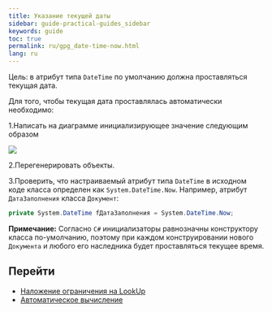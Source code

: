 ```yaml
---
title: Указание текущей даты
sidebar: guide-practical-guides_sidebar
keywords: guide
toc: true
permalink: ru/gpg_date-time-now.html
lang: ru
---
```


Цель: в атрибут типа `DateTime` по умолчанию должна проставляться текущая дата.

Для того, чтобы текущая дата проставлялась автоматически необходимо:

1.Написать на диаграмме инициализирующее значение следующим образом

![](/images/pages/guides/flexberry-aspnet/date-now.png)

2.Перегенерировать объекты.

3.Проверить, что настраиваемый атрибут типа `DateTime` в исходном коде класса определен как `System.DateTime.Now`.
Например, атрибут `ДатаЗаполнения` класса `Документ`:

```csharp
private System.DateTime fДатаЗаполнения = System.DateTime.Now;
```

__Примечание:__ Согласно `C#` инициализаторы равнозначны конструктору класса по-умолчанию, поэтому при каждом конструировании нового `Документа` и любого его наследника будет проставляться текущее время.

## Перейти

* <i class="fa fa-arrow-left" aria-hidden="true"></i> [Наложение ограничения на LookUp](gpg_limitfunction-for-lookup.html)
* [Автоматическое вычисление](gpg_auto-calculation.html) <i class="fa fa-arrow-right" aria-hidden="true"></i> 
